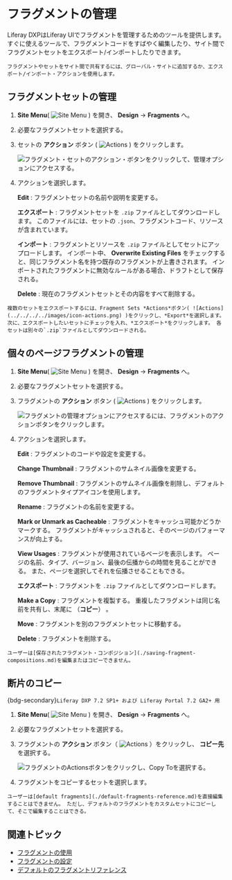 # フラグメントの管理

Liferay DXPはLiferay UIでフラグメントを管理するためのツールを提供します。 すぐに使えるツールで、フラグメントコードをすばやく編集したり、サイト間でフラグメントセットをエクスポート/インポートしたりできます。

```{tip}
フラグメントやセットをサイト間で共有するには、グローバル・サイトに追加するか、エクスポート/インポート・アクションを使用します。
```

## フラグメントセットの管理

1. **Site Menu**( ![Site Menu](../../../../images/icon-product-menu.png) ) を開き、 **Design** &rarr; **Fragments** へ。

1. 必要なフラグメントセットを選択する。

1. セットの **アクション** ボタン ( ![Actions](../../../../images/icon-actions.png) ) をクリックします。

   ![フラグメント・セットのアクション・ボタンをクリックして、管理オプションにアクセスする。](./managing-fragments/images/01.png)

1. アクションを選択します。

   **Edit** : フラグメントセットの名前や説明を変更する。

   **エクスポート** : フラグメントセットを `.zip` ファイルとしてダウンロードします。 このファイルには、セットの `.json`、フラグメントコード、リソースが含まれています。

   **インポート** : フラグメントとリソースを `.zip` ファイルとしてセットにアップロードします。 インポート中、 **Overwrite Existing Files** をチェックすると、同じフラグメント名を持つ既存のフラグメントが上書きされます。 インポートされたフラグメントに無効なルールがある場合、ドラフトとして保存される。

   **Delete** : 現在のフラグメントセットとその内容をすべて削除する。

```{tip}
複数のセットをエクスポートするには、Fragment Sets *Actions*ボタン( ![Actions](../../../../images/icon-actions.png) )をクリックし、*Export*を選択します。 次に、エクスポートしたいセットにチェックを入れ、*エクスポート*をクリックします。 各セットは別々の`.zip`ファイルとしてダウンロードされる。
```

## 個々のページフラグメントの管理

1. **Site Menu**( ![Site Menu](../../../../images/icon-product-menu.png) ) を開き、 **Design** &rarr; **Fragments** へ。

1. 必要なフラグメントセットを選択する。

1. フラグメントの **アクション** ボタン ( ![Actions](../../../../images/icon-actions.png) ) をクリックします。

   ![フラグメントの管理オプションにアクセスするには、フラグメントのアクションボタンをクリックします。](./managing-fragments/images/02.png)

1. アクションを選択します。

    **Edit** : フラグメントのコードや設定を変更する。

    **Change Thumbnail** : フラグメントのサムネイル画像を変更する。

    **Remove Thumbnail** : フラグメントのサムネイル画像を削除し、デフォルトのフラグメントタイプアイコンを使用します。

    **Rename** : フラグメントの名前を変更する。

    **Mark or Unmark as Cacheable** : フラグメントをキャッシュ可能かどうかマークする。 フラグメントがキャッシュされると、そのページのパフォーマンスが向上する。

    **View Usages** : フラグメントが使用されているページを表示します。 ページの名前、タイプ、バージョン、最後の伝播からの時間を見ることができる。 また、ページを選択してそれを伝播させることもできる。

    **エクスポート** : フラグメントを `.zip` ファイルとしてダウンロードします。

    **Make a Copy** : フラグメントを複製する。 重複したフラグメントは同じ名前を共有し、末尾に （**コピー**） 。

    **Move** : フラグメントを別のフラグメントセットに移動する。

    **Delete** : フラグメントを削除する。

```{important}
ユーザーは[保存されたフラグメント・コンポジション](./saving-fragment-compositions.md)を編集またはコピーできません。
```

## 断片のコピー

{bdg-secondary}`Liferay DXP 7.2 SP1+ および Liferay Portal 7.2 GA2+ 用`

1. **Site Menu**( ![Site Menu](../../../../images/icon-product-menu.png) ) を開き、 **Design** &rarr; **Fragments** へ。

1. 必要なフラグメントセットを選択する。

1. フラグメントの **アクション** ボタン（ ![Actions](../../../../images/icon-actions.png) ）をクリックし、 **コピー先** を選択する。

   ![フラグメントのActionsボタンをクリックし、Copy Toを選択する。](./managing-fragments/images/03.png)

1. フラグメントをコピーするセットを選択します。

```{tip}
ユーザーは[default fragments](./default-fragments-reference.md)を直接編集することはできません。 ただし、デフォルトのフラグメントをカスタムセットにコピーして、そこで編集することはできる。
```

## 関連トピック

* [フラグメントの使用](../using-fragments.md)
* [フラグメントの設定](./configuring-fragments.md)
* [デフォルトのフラグメントリファレンス](./default-fragments-reference.md)

